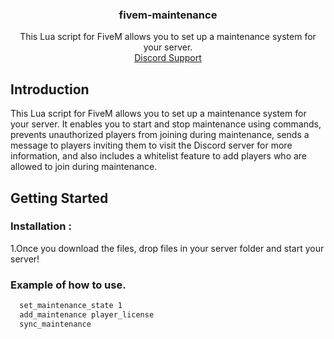 <div align="center">
  <a href="https://github.com/MiraxxR1/fivem-maintenance"> </a>
  <h3 align="center">fivem-maintenance</h3>

  <p align="center">
    This Lua script for FiveM allows you to set up a maintenance system for your server.
    <br />
    <a href="https://discord.gg/wJmnKQHTWD">Discord Support</a>
  </p>
</div>

## Introduction

This Lua script for FiveM allows you to set up a maintenance system for your server. It enables you to start and stop maintenance using commands, prevents unauthorized players from joining during maintenance, sends a message to players inviting them to visit the Discord server for more information, and also includes a whitelist feature to add players who are allowed to join during maintenance.

## Getting Started

### Installation : 

1.Once you download the files, drop files in your server folder and start your server!

### Example of how to use.
  ```sh
    set_maintenance_state 1
    add_maintenance player_license
    sync_maintenance
  ```
